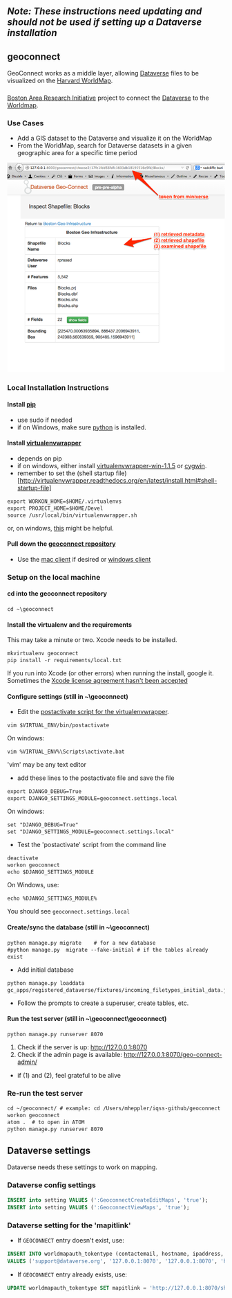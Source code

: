 ## _Note: These instructions need updating and should not be used if setting up a Dataverse installation_

## geoconnect

GeoConnect works as a middle layer, allowing [Dataverse](http://datascience.iq.harvard.edu/dataverse) files to be visualized on the [Harvard WorldMap](http://worldmap.harvard.edu/).

###

[Boston Area Research Initiative](http://www.bostonarearesearchinitiative.net/) project to connect the [Dataverse](http://datascience.iq.harvard.edu/dataverse) to the [Worldmap](http://worldmap.harvard.edu/).  

### Use Cases

* Add a GIS dataset to the Dataverse and visualize it on the WorldMap
* From the WorldMap, search for Dataverse datasets in a given geographic area for a specific time period




![geoconnect screenshot](geoconnect/static/images/screenshot_inspect_shapefile.png?raw=true "Inspect Shapefile")

### Local Installation Instructions

#### Install [pip](http://pip.readthedocs.org/en/latest/installing.html)

* use sudo if needed
* if on Windows, make sure [python](https://www.python.org/downloads/) is installed.

#### Install [virtualenvwrapper](http://virtualenvwrapper.readthedocs.org/en/latest/install.html)

* depends on pip
* if on windows, either install [virtualenvwrapper-win-1.1.5](https://pypi.python.org/pypi/virtualenvwrapper-win) or [cygwin](https://www.cygwin.com/).
* remember to set the (shell startup file)[http://virtualenvwrapper.readthedocs.org/en/latest/install.html#shell-startup-file]
```
export WORKON_HOME=$HOME/.virtualenvs
export PROJECT_HOME=$HOME/Devel
source /usr/local/bin/virtualenvwrapper.sh
```
or, on windows, [this](http://stackoverflow.com/questions/2615968/installing-virtualenvwrapper-on-windows) might be helpful.

#### Pull down the [geoconnect repository](https://github.com/IQSS/geoconnect)

* Use the [mac client](https://mac.github.com/) if desired or [windows client](https://windows.github.com/)

### Setup on the local machine

#### cd into the geoconnect repository

```
cd ~\geoconnect
```

#### Install the virtualenv and the requirements

This may take a minute or two.  Xcode needs to be installed.

```
mkvirtualenv geoconnect
pip install -r requirements/local.txt
```

If you run into Xcode (or other errors) when running the install, google it.  Sometimes the [Xcode license agreement hasn't been accepted](http://stackoverflow.com/questions/26197347/agreeing-to-the-xcode-ios-license-requires-admin-privileges-please-re-run-as-r/26197363#26197363)

#### Configure settings (still in ~\geoconnect)

* Edit the [postactivate script for the virtualenvwrapper](http://virtualenvwrapper.readthedocs.org/en/latest/scripts.html#postactivate).

```
vim $VIRTUAL_ENV/bin/postactivate
```
On windows:
```
vim %VIRTUAL_ENV%\Scripts\activate.bat
```

'vim' may be any text editor

* add these lines to the postactivate file and save the file

```
export DJANGO_DEBUG=True
export DJANGO_SETTINGS_MODULE=geoconnect.settings.local
```
On windows:
```
set "DJANGO_DEBUG=True"
set "DJANGO_SETTINGS_MODULE=geoconnect.settings.local"
```

* Test the 'postactivate' script from the command line

```
deactivate
workon geoconnect
echo $DJANGO_SETTINGS_MODULE
```
On Windows, use:
```
echo %DJANGO_SETTINGS_MODULE%
```

You should see ```geoconnect.settings.local```

#### Create/sync the database (still in ~\geoconnect)


```
python manage.py migrate    # for a new database
#python manage.py  migrate --fake-initial # if the tables already exist
```

- Add initial database

```
python manage.py loaddata gc_apps/registered_dataverse/fixtures/incoming_filetypes_initial_data.json
```

* Follow the prompts to create a superuser, create tables, etc.

#### Run the test server (still in ~\geoconnect\geoconnect)

```
python manage.py runserver 8070
```

1. Check if the server is up: http://127.0.0.1:8070
1. Check if the admin page is available: http://127.0.0.1:8070/geo-connect-admin/
- if (1) and (2), feel grateful to be alive

### Re-run the test server

```
cd ~/geoconnect/ # example: cd /Users/mheppler/iqss-github/geoconnect
workon geoconnect
atom .  # to open in ATOM
python manage.py runserver 8070
```

## Dataverse settings

Dataverse needs these settings to work on mapping.

### Dataverse config settings

```sql
INSERT into setting VALUES (':GeoconnectCreateEditMaps', 'true');
INSERT into setting VALUES (':GeoconnectViewMaps', 'true');
```

### Dataverse setting for the 'mapitlink'

- If ```GEOCONNECT``` entry doesn't exist, use:

```sql
INSERT INTO worldmapauth_tokentype (contactemail, hostname, ipaddress, mapitlink, name, timelimitminutes, timelimitseconds, md5, created, modified)
VALUES ('support@dataverse.org', '127.0.0.1:8070', '127.0.0.1:8070', 'http://127.0.0.1:8070/shapefile/map-it', 'GEOCONNECT', 30, 1800, '38c0a931b2d582a5c43fc79405b30c22', NOW(), NOW())
```

- If ```GEOCONNECT``` entry already exists, use:

```sql
UPDATE worldmapauth_tokentype SET mapitlink = 'http://127.0.0.1:8070/shapefile/map-it' WHERE name = 'GEOCONNECT';
```

